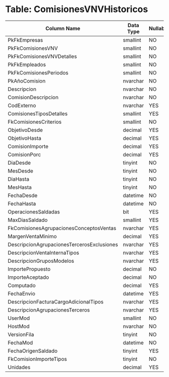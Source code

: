 # Table: ComisionesVNVHistoricos

| Column Name | Data Type | Nullable |
|-------------|-----------|----------|
| PkFkEmpresas | smallint | NO |
| PkFkComisionesVNV | smallint | NO |
| PkFkComisionesVNVDetalles | smallint | NO |
| PkFkEmpleados | smallint | NO |
| PkFkComisionesPeriodos | smallint | NO |
| PkAñoComision | nvarchar | NO |
| Descripcion | nvarchar | NO |
| ComisionDescripcion | nvarchar | NO |
| CodExterno | nvarchar | YES |
| ComisionesTiposDetalles | smallint | YES |
| FkComisionesCriterios | smallint | NO |
| ObjetivoDesde | decimal | YES |
| ObjetivoHasta | decimal | YES |
| ComisionImporte | decimal | YES |
| ComisionPorc | decimal | YES |
| DiaDesde | tinyint | NO |
| MesDesde | tinyint | NO |
| DiaHasta | tinyint | NO |
| MesHasta | tinyint | NO |
| FechaDesde | datetime | NO |
| FechaHasta | datetime | NO |
| OperacionesSaldadas | bit | YES |
| MaxDiasSaldado | smallint | YES |
| FkComisionesAgrupacionesConceptosVentas | nvarchar | YES |
| MargenVentaMinimo | decimal | YES |
| DescripcionAgrupacionesTercerosExclusiones | nvarchar | YES |
| DescripcionVentaInternaTipos | nvarchar | YES |
| DescripcionGruposModelos | nvarchar | YES |
| ImportePropuesto | decimal | NO |
| ImporteAceptado | decimal | NO |
| Computado | decimal | YES |
| FechaEnvio | datetime | YES |
| DescripcionFacturaCargoAdicionalTipos | nvarchar | YES |
| DescripcionAgrupacionesTerceros | nvarchar | YES |
| UserMod | smallint | NO |
| HostMod | nvarchar | NO |
| VersionFila | tinyint | NO |
| FechaMod | datetime | NO |
| FechaOrigenSaldado | tinyint | YES |
| FkComisionImporteTipos | tinyint | NO |
| Unidades | decimal | YES |

